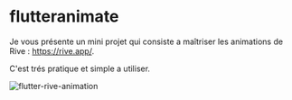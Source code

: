 # flutteranimate

Je vous présente un mini projet qui consiste a maîtriser les animations de Rive : https://rive.app/.

C'est trés pratique et simple a utiliser.


![flutter-rive-animation](https://user-images.githubusercontent.com/74613897/199051154-d41c6021-4103-4de5-aa6f-9a97eb110559.gif)
